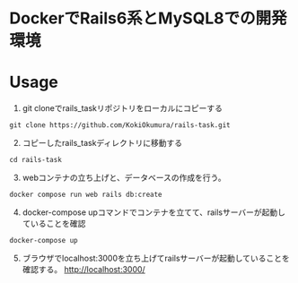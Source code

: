 # DockerでRails6系とMySQL8での開発環境


# Usage

1. git cloneでrails_taskリポジトリをローカルにコピーする

```
git clone https://github.com/KokiOkumura/rails-task.git
```
2. コピーしたrails_taskディレクトリに移動する

```
cd rails-task
```
3. webコンテナの立ち上げと、データベースの作成を行う。

```
docker compose run web rails db:create
```
4. docker-compose upコマンドでコンテナを立てて、railsサーバーが起動していることを確認
```
docker-compose up
```
5. ブラウザでlocalhost:3000を立ち上げてrailsサーバーが起動していることを確認する。
[http://localhost:3000/](http://localhost:3000/)
